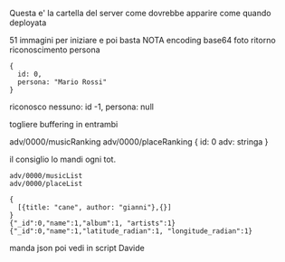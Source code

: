 Questa e' la cartella del server come dovrebbe apparire come quando deployata


51 immagini per iniziare e poi basta NOTA
encoding base64 foto
ritorno riconoscimento persona
```
{
  id: 0,
  persona: "Mario Rossi"
}
```
riconosco nessuno: id -1, persona: null

togliere buffering in entrambi

adv/0000/musicRanking
adv/0000/placeRanking
{
  id: 0
  adv: stringa
}

il consiglio lo mandi ogni tot.
```
adv/0000/musicList
adv/0000/placeList

{
  [{title: "cane", author: "gianni"},{}]
}
{"_id":0,"name":1,"album":1, "artists":1}
{"_id":0,"name":1,"latitude_radian":1, "longitude_radian":1}
```

manda json poi vedi in script Davide
